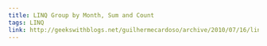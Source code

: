 ```yaml
---
title: LINQ Group by Month, Sum and Count
tags: LINQ
link: http://geekswithblogs.net/guilhermecardoso/archive/2010/07/16/linq---group-by-month-sum-some-value-and-count.aspx
---
```

